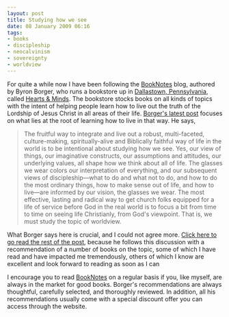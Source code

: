 ```yaml
---
layout: post
title: Studying how we see
date: 08 January 2009 06:16
tags:
- books
- discipleship
- neocalvinism
- sovereignty
- worldview
---
```

<p>For quite a while now I have been following the <a href="http://www.heartsandmindsbooks.com/booknotes">BookNotes</a> blog, authored by Byron Borger, who runs a bookstore up in <a href="http://en.wikipedia.org/wiki/Dallastown,_Pennsylvania">Dallastown, Pennsylvania</a>, called <a href="http://www.heartsandmindsbooks.com/">Hearts &amp; Minds</a>.  The bookstore stocks books on all kinds of topics with the intent of helping people learn how to live out the truth of the Lordship of Jesus Christ in all areas of their life. <a href="http://www.heartsandmindsbooks.com/booknotes/living_at_the_crossroads_in_th/"> Borger's latest post</a> focuses on what lies at the root of learning how to live in that way.  He says,</p>

<blockquote>
The fruitful way to integrate and live out a robust, multi-faceted, culture-making, spiritually-alive and Biblically faithful way of life in the world is to be intentional about studying how we see. Yes, our view of things, our imaginative constructs, our assumptions and attitudes, our underlying values, all shape how we think about all of life. The glasses we wear colors our interpretation of everything, and our subsequent views of discipleship&mdash;what to do and what not to do, and how to do the most ordinary things, how to make sense out of life, and how to live&mdash;are informed by our vision, the glasses we wear.  The most effective, lasting and radical way to get church folks equipped for a life of service before God in the real world is to focus a bit from time to time on seeing life Christianly, from God's viewpoint.  That is, we must study the topic of worldview.
</blockquote>

<p>What Borger says here is crucial, and I could not agree more. <a href="http://www.heartsandmindsbooks.com/booknotes/living_at_the_crossroads_in_th/">Click here to go read the rest of the post</a>, because he follows this discussion with a recommendation of a number of books on the topic, some of which I have read and have impacted me tremendously, others of which I know are excellent and look forward to reading as soon as I can</p>

I encourage you to read <a href="http://www.heartsandmindsbooks.com/booknotes">BookNotes</a> on a regular basis if you, like myself, are always in the market for good books.  Borger's recommendations are always thoughtful, carefully selected, and thoroughly reviewed.  In addition, all his recommendations usually come with a special discount offer you can access through the website.
